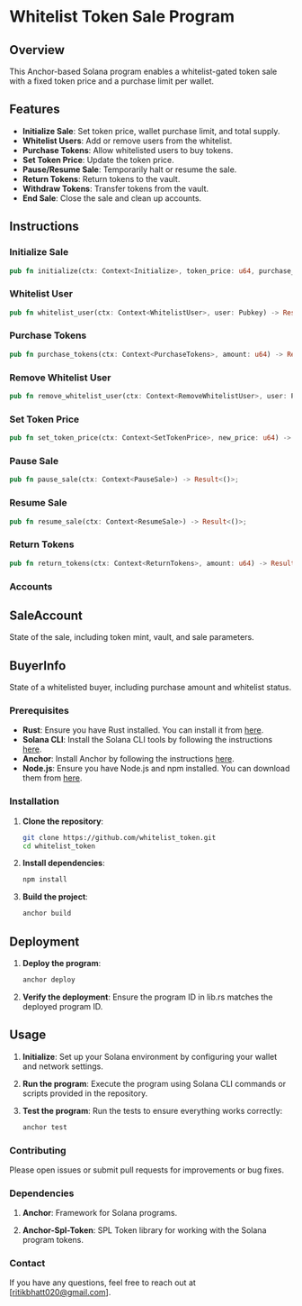 # Whitelist Token Sale Program

## Overview
This Anchor-based Solana program enables a whitelist-gated token sale with a fixed token price and a purchase limit per wallet.

## Features
- **Initialize Sale**: Set token price, wallet purchase limit, and total supply.
- **Whitelist Users**: Add or remove users from the whitelist.
- **Purchase Tokens**: Allow whitelisted users to buy tokens.
- **Set Token Price**: Update the token price.
- **Pause/Resume Sale**: Temporarily halt or resume the sale.
- **Return Tokens**: Return tokens to the vault.
- **Withdraw Tokens**: Transfer tokens from the vault.
- **End Sale**: Close the sale and clean up accounts.

## Instructions

### Initialize Sale
```rust
pub fn initialize(ctx: Context<Initialize>, token_price: u64, purchase_limit_per_wallet: u64, total_supply: u64) -> Result<()>;
```

### Whitelist User
```rust
pub fn whitelist_user(ctx: Context<WhitelistUser>, user: Pubkey) -> Result<()>;
```

### Purchase Tokens
```rust
pub fn purchase_tokens(ctx: Context<PurchaseTokens>, amount: u64) -> Result<()>;
```

### Remove Whitelist User
```rust
pub fn remove_whitelist_user(ctx: Context<RemoveWhitelistUser>, user: Pubkey) -> Result<()>;
```

### Set Token Price
```rust
pub fn set_token_price(ctx: Context<SetTokenPrice>, new_price: u64) -> Result<()>;
```

### Pause Sale
```rust
pub fn pause_sale(ctx: Context<PauseSale>) -> Result<()>;
```

### Resume Sale
```rust
pub fn resume_sale(ctx: Context<ResumeSale>) -> Result<()>;
```

### Return Tokens
```rust
pub fn return_tokens(ctx: Context<ReturnTokens>, amount: u64) -> Result<()>;
```

### Accounts
## SaleAccount
State of the sale, including token mint, vault, and sale parameters.

## BuyerInfo
State of a whitelisted buyer, including purchase amount and whitelist status.

### Prerequisites

- **Rust**: Ensure you have Rust installed. You can install it from [here](https://www.rust-lang.org/tools/install).
- **Solana CLI**: Install the Solana CLI tools by following the instructions [here](https://docs.solana.com/cli/install-solana-cli-tools).
- **Anchor**: Install Anchor by following the instructions [here](https://book.anchor-lang.com/chapter_2/installation.html).
- **Node.js**: Ensure you have Node.js and npm installed. You can download them from [here](https://nodejs.org/).

### Installation

1. **Clone the repository**:
   ```sh
   git clone https://github.com/whitelist_token.git
   cd whitelist_token

2. **Install dependencies**:
   ```sh
   npm install

3. **Build the project**:
   ```sh
   anchor build

## Deployment

1. **Deploy the program**:
   ```sh
   anchor deploy

2. **Verify the deployment**:
   Ensure the program ID in lib.rs matches the deployed program ID.

## Usage

1. **Initialize**:
   Set up your Solana environment by configuring your wallet and network settings.

2. **Run the program**:
   Execute the program using Solana CLI commands or scripts provided in the repository.

3. **Test the program**:
   Run the tests to ensure everything works correctly:
   ```sh
   anchor test  

### Contributing
Please open issues or submit pull requests for improvements or bug fixes.

### Dependencies

1. **Anchor**: Framework for Solana programs.

2. **Anchor-Spl-Token**: SPL Token library for working with the Solana program tokens.

### Contact

If you have any questions, feel free to reach out at [ritikbhatt020@gmail.com].
